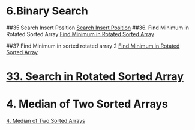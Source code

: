 # 6.Binary Search

##35 Search Insert Position
[Search Insert Position](/questions/SearchInsertPosition.md)
##36. Find Minimum in Rotated Sorted Array
[Find Minimum in Rotated Sorted Array](/questions/FindMinimuminSortedRotatedArray.md)

##37 Find Minimum in sorted rotated array 2
 [Find Minimum in Rotated Sorted Array](/questions/FindMinimuminSortedRotatedArray.md)



# [33. Search in Rotated Sorted Array](/questions/SearchinRotatedSortedArray.md)



# 4. Median of Two Sorted Arrays
[4. Median of Two Sorted Arrays](/questions/MedianofTwoSortedArrays.md)
